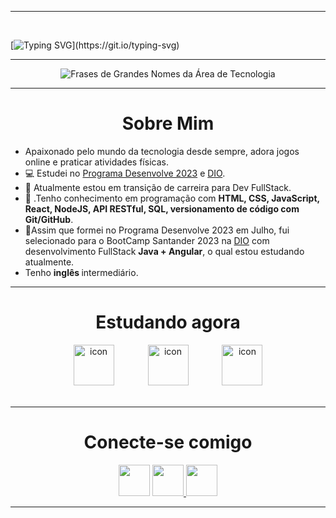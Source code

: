 <link rel="stylesheet" href="https://cdnjs.cloudflare.com/ajax/libs/font-awesome/6.4.2/css/all.min.css" integrity="sha512-z3gLpd7yknf1YoNbCzqRKc4qyor8gaKU1qmn+CShxbuBusANI9QpRohGBreCFkKxLhei6S9CQXFEbbKuqLg0DA==" crossorigin="anonymous" referrerpolicy="no-referrer" />


 <hr>
 <br>

[![Typing SVG](https://readme-typing-svg.herokuapp.com?font=Mouse+Memoirs&size=65&pause=500&color=4169e1&vCenter=true&width=600&height=70&lines=Hello+guys!!!;I+am+Gabriel+Martins.+;FullStack+Developer.)](https://git.io/typing-svg)

 <hr>
 <div align="center">
  <img align="center" alt="Frases de Grandes Nomes da Área de Tecnologia" src="https://quotes-github-readme.vercel.app/api?type=horizontal&theme=tokyonight" />
 </div>
 <hr>
<h1 align="center"> Sobre Mim </h1>

<ul align="left">
  <li> Apaixonado pelo mundo da tecnologia desde sempre, adora jogos online e praticar atividades físicas.</li>
  <li>💻 Estudei no <a href="https://desenvolve.grupoboticario.com.br" target="_blank">Programa Desenvolve 2023</a> e <a href="https://www.dio.me" target="_blank">DIO</a>. 
  <li>🔭 Atualmente estou em transição de carreira para Dev FullStack.</li>
  <li>🔮 .Tenho conhecimento em programação com <strong>HTML, CSS, JavaScript, React, NodeJS, API RESTful, SQL, versionamento de código com Git/GitHub</strong>. </li>
  <li>🚀Assim que formei no Programa Desenvolve 2023 em Julho, fui selecionado para o BootCamp Santander 2023 na <a href="https://www.dio.me" target="_blank">DIO</a> com desenvolvimento FullStack <strong>Java + Angular</strong>, o qual estou estudando atualmente. </li>
   <li> Tenho <strong> inglês </strong> intermediário.</li>
  </ul>


<hr/>
<h1 align="center">Estudando agora</h1>
<div align="center" >
 <img src="https://techstack-generator.vercel.app/java-icon.svg" alt="icon" width="65" style="width: 65px; height: 65px; margin-right: 50px; margin-bottom: 0px;" />
 <img src="https://techstack-generator.vercel.app/aws-icon.svg" alt="icon" width="65" style="width: 65px; height: 65px; margin-right: 50px; margin-bottom: 0px;" />
 <img src="https://techstack-generator.vercel.app/js-icon.svg" alt="icon" width="65" style="width: 65px; height: 65px; margin-right: 0px; margin-bottom: 0px;" />
</div>


<br/>
<hr/>
<h1 align="center"> Conecte-se comigo </h1>
<p align="center" >
<img height="50px" src="https://img.shields.io/badge/-Meu Perfil na DIO-000?style=for-the-badge">
</a>
<a href="https://www.dio.me/users/gaabrielm_g040">
<img height="50px" src="https://img.shields.io/badge/-LinkedIn-000?style=for-the-badge&logo=linkedin&logoColor=4169e1&color:FFF">
<a href="linkedin.com/in/1gabrielmartins1/">
</a>
 <a href="mailto:gabrielm.g-010@hotmail.com">
<img height="50px" src="https://img.shields.io/badge/-Email-000?style=for-the-badge&logo=microsoft-outlook&logoColor=4169e1&color:FFF">
</a>
</p>

<hr/>
